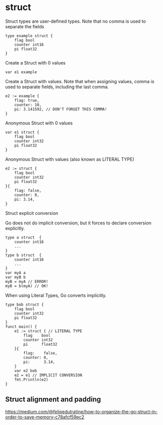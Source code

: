 # struct

Struct types are user-defined types. Note that no comma is used to separate the fields

```
type example struct {
    flag bool
    counter int16
    pi float32
}
```

Create a Struct with 0 values

    var e1 example

Create a Struct with values. Note that when assigning values, comma is used to separate fields, including the last comma.

```
e2 := example {
    flag: true,
    counter: 10,
    pi: 3.141592, // DON'T FORGET THIS COMMA!
}
```

Anonymous Struct with 0 values

```
var e1 struct {
    flag bool
    counter int32
    pi float32
}
```

Anonymous Struct with values (also known as LITERAL TYPE)

```
e2 := struct {
    flag bool
    counter int32
    pi float32
}{
    flag: false,
    counter: 8,
    pi: 3.14,
}
```

Struct explicit conversion

Go does not do implicit conversion, but it forces to declare conversion explicitly.

```
type a struct  {
    counter int16
    ...
}
type b struct  {
    counter int16
    ...
}
var myA a
var myB b
myB = myA // ERROR!
myB = b(myA) // OK!
```

When using Literal Types, Go converts implicitly.

```
type bob struct { 
    flag bool 
    counter int32 
    pi float32 
}
funct main() {
    e1 := struct { // LITERAL TYPE
        flag    bool
        counter int32
        pi      float32
    }{
        flag:    false,
        counter: 8,
        pi:      3.14,
    }
    var e2 bob
    e2 = e1 // IMPLICIT CONVERSION
    fmt.Println(e2)
}
```
## Struct alignment and padding

<https://medium.com/@felipedutratine/how-to-organize-the-go-struct-in-order-to-save-memory-c78afcf59ec2>


